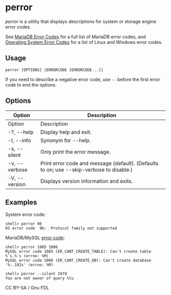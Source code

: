
# perror

*perror* is a utility that displays descriptions for system or storage engine error codes.


See [MariaDB Error Codes](../reference/mariadb-internals/using-mariadb-with-your-programs-api/error-codes/mariadb-error-code-reference.md) for a full list of MariaDB error codes, and [Operating System Error Codes](../reference/mariadb-internals/using-mariadb-with-your-programs-api/error-codes/operating-system-error-codes.md) for a list of Linux and Windows error codes.


## Usage


```
perror [OPTIONS] [ERRORCODE [ERRORCODE...]]
```

If you need to describe a negative error code, use `--` before the first error code to end the options.


## Options



| Option | Description |
| --- | --- |
| Option | Description |
| -?, --help | Display help and exit. |
| -I, --info | Synonym for --help. |
| -s, --silent | Only print the error message. |
| -v, --verbose | Print error code and message (default). (Defaults to on; use --skip-verbose to disable.) |
| -V, --version | Displays version information and exits. |



## Examples


System error code:


```
shell> perror 96
OS error code  96:  Protocol family not supported
```

MariaDB/MySQL [error code](../reference/mariadb-internals/using-mariadb-with-your-programs-api/error-codes/mariadb-error-code-reference.md):


```
shell> perror 1005 1006
MySQL error code 1005 (ER_CANT_CREATE_TABLE): Can't create table %`s.%`s (errno: %M)
MySQL error code 1006 (ER_CANT_CREATE_DB): Can't create database '%-.192s' (errno: %M)
```

```
shell> perror --silent 1979
You are not owner of query %lu
```


CC BY-SA / Gnu FDL

